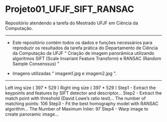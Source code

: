 # Projeto01_UFJF_SIFT_RANSAC
Repositório atendendo a tarefa do Mestrado UFJF em Ciência da Computação.

----


- Este repositório contém todos os dados e funções necessários para reproduzir os resultados da tarefa prática do Departamento de Ciência da Computação da UFJF
" Criação de imagem panorâmica utilizando algoritmos SIFT (Scale Invariant Feature Transform) e RANSAC (Random Sample Consenssus) "

- Imagens utilizadas " imagem1.jpg e imagem2.jpg ".

-----

Left img size ( 397 * 529 )
Right img size ( 397 * 529 )
Step1 - Extract the keypoints and features by SIFT detector and descriptor...
Step2 - Extract the match point with threshold (David Lowe’s ratio test)...
The number of matching points: 106
Step3 - Fit the best homography model with RANSAC algorithm...
The Number of Maximum Inlier: 97
Step4 - Warp image to create panoramic image...
